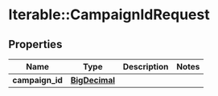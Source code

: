 # Iterable::CampaignIdRequest

## Properties
Name | Type | Description | Notes
------------ | ------------- | ------------- | -------------
**campaign_id** | [**BigDecimal**](BigDecimal.md) |  | 

